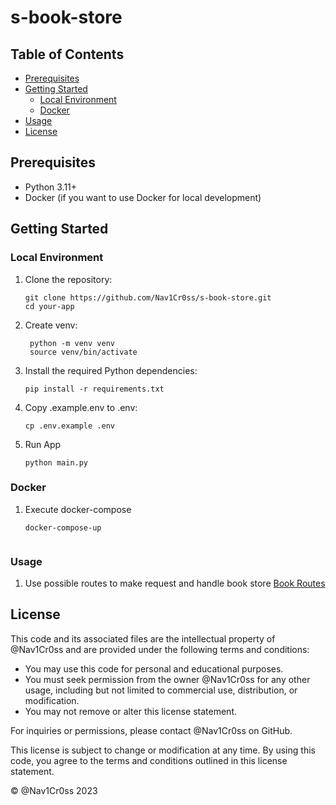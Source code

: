 # s-book-store

## Table of Contents
- [Prerequisites](#prerequisites)
- [Getting Started](#getting-started)
  - [Local Environment](#local-environment)
  - [Docker](#docker)
- [Usage](#usage)
- [License](#license)

## Prerequisites
- Python 3.11+
- Docker (if you want to use Docker for local development)

## Getting Started

### Local Environment
1. Clone the repository:

   ```shell
   git clone https://github.com/Nav1Cr0ss/s-book-store.git
   cd your-app

2. Create venv:

   ```shell
    python -m venv venv
    source venv/bin/activate
   
3. Install the required Python dependencies:
    ```shell
    pip install -r requirements.txt
   
4. Copy .example.env to .env:

    ```shell
    cp .env.example .env
   
5. Run App

    ```shell
    python main.py
   
### Docker
1. Execute docker-compose
    ```shell
    docker-compose-up
   

### Usage
1. Use possible routes to make request and handle book store
    [Book Routes](./internal/ports/http/book/router)

## License

This code and its associated files are the intellectual property of @Nav1Cr0ss and are provided under the following terms and conditions:

- You may use this code for personal and educational purposes.
- You must seek permission from the owner @Nav1Cr0ss for any other usage, including but not limited to commercial use, distribution, or modification.
- You may not remove or alter this license statement.

For inquiries or permissions, please contact @Nav1Cr0ss on GitHub.

This license is subject to change or modification at any time. By using this code, you agree to the terms and conditions outlined in this license statement.

© @Nav1Cr0ss 2023
